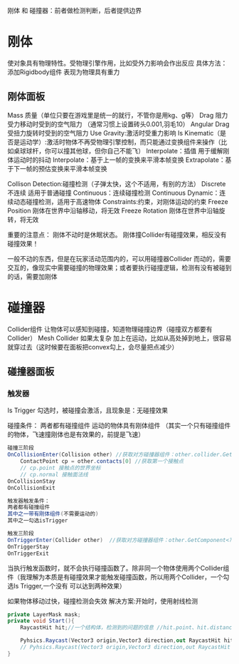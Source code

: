 刚体 和 碰撞器：前者做检测判断，后者提供边界

# 刚体
使对象具有物理特性。受物理引擎作用，比如受外力影响会作出反应
具体方法：添加Rigidbody组件
表现为物理具有重力

## 刚体面板
Mass 质量（单位只要在游戏里是统一的就行，不管你是用kg、g等）
Drag 阻力 受力移动时受到的空气阻力 （通常习惯上设置砖头0.001,羽毛10）
Angular Drag 受扭力旋转时受到的空气阻力
Use Gravity:激活时受重力影响
Is Kinematic（是否是运动学）:激活时物体不再受物理引擎控制，而只能通过变换组件来操作（比如桌球球杆，你可以撞其他球，但你自己不能飞）
Interpolate：插值 用于缓解刚体运动时的抖动
    Interpolate：基于上一帧的变换来平滑本帧变换
    Extrapolate：基于下一帧的预估变换来平滑本帧变换

Collison Detection:碰撞检测（子弹太快，这个不适用，有别的方法）
    Discrete 不连续 适用于普通碰撞
    Continuous：连续碰撞检测
    Continuous Dynamic：连续动态碰撞检测，适用于高速物体
Constraints:约束，对刚体运动的约束
    Freeze Position 刚体在世界中沿轴移动，将无效
    Freeze Rotation 刚体在世界中沿轴旋转，将无效

重要的注意点：
    刚体不动时是休眠状态。
    刚体撞Collider有碰撞效果，相反没有碰撞效果！

一般不动的东西，但是在玩家活动范围内的，可以用碰撞器Collider
而动的，需要交互的，像现实中需要碰撞的物理效果；或者要执行碰撞逻辑，检测有没有被碰到的话，需要加刚体

# 碰撞器
Collider组件
让物体可以感知到碰撞，知道物理碰撞边界（碰撞双方都要有Collider）
Mesh Collider 如果太复杂 加上在运动，比如从高处掉到地上，很容易就穿过去（这时候要在面板把convex勾上，会尽量把点减少）
## 碰撞器面板
### 触发器
Is Trigger 勾选时，被碰撞会激活，且现象是：无碰撞效果

碰撞条件：
两者都有碰撞组件
运动的物体具有刚体组件
（其实一个只有碰撞组件的物体，飞速撞刚体也是有效果的，前提是飞速）
```c#
碰撞三阶段
OnCollisionEnter(Collision other) //获取对方碰撞器组件：other.collider.GetComponent<?>()
    ContactPoint cp = other.contacts[0] //获取第一个接触点 
    // cp.point 接触点的世界坐标
    // cp.normal 接触面法线
OnCollisionStay
OnCollisionExit

触发器触发条件：
两者都有碰撞组件
其中之一带有刚体组件(不需要运动的)
其中之一勾选isTrigger 

触发三阶段
OnTriggerEnter(Collider other)  //获取对方碰撞器组件：other.GetComponent<?>()
OnTriggerStay
OnTriggerExit
```

当执行触发函数时，就不会执行碰撞函数了。除非同一个物体使用两个Collider组件（我理解为本质是有碰撞效果才能触发碰撞函数，所以用两个Collider，一个勾选Is Trigger,一个没有 可以达到两种效果）



如果物体移动过快，碰撞检测会失效
解决方案:开始时，使用射线检测
```c#
private LayerMask mask;
private void Start(){
    RaycastHit hit;//一个结构体，检测到的问题的信息 //hit.point、hit.distance、等

    Pyhsics.Raycast(Vector3 origin,Vector3 direction,out RaycastHit hitInfo,float maxDistance) //检测到物体返回true
    // Pyhsics.Raycast(Vector3 origin,Vector3 direction,out RaycastHit hitInfo,float maxDistance,int layerMask) //layerMask直接用mask变量，不用int类型，射线只检测你所选的层的物体
}
```